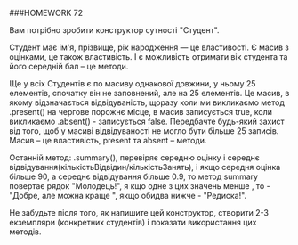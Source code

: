 ###HOMEWORK 72

Вам потрібно зробити конструктор сутності "Студент".

Студент має ім'я, прізвище, рік народження — це властивості. Є масив з оцінками, це також властивість. І є можливість 
отримати вік студента та його середній бал – це методи.

Ще у всіх Студентів є по масиву однакової довжини, у ньому 25 елементів, спочатку він не заповнений, але на 25 елементів.
Це масив, в якому відзначається відвідуваність, щоразу коли ми викликаємо метод .present() на чергове порожнє місце, 
в масив записується true, коли викликаємо .absent() - записується false. Передбачте будь-який захист від того, 
щоб у масиві відвідуваності не могло бути більше 25 записів. Масив – це властивість, present та absent – методи.

Останній метод: .summary(), перевіряє середню оцінку і середнє відвідування(кількістьВідвідин/кількістьЗанять), і якщо 
середня оцінка більше 90, а середнє відвідування більше 0.9, то метод summary повертає рядок "Молодець!", я
кщо одне з цих значень менше , то - "Добре, але можна краще ", якщо обидва нижче - "Редиска!".

Не забудьте після того, як напишите цей конструктор, створити 2-3 екземпляри (конкретних студентів) і показати
використання цих методів.

